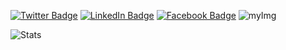 [![Twitter Badge](https://img.shields.io/twitter/follow/hamidrixvi?style=social)](https://twitter.com/hamidrixvi)
[![LinkedIn Badge](https://img.shields.io/badge/My-LinkedIn-blue)](https://linkedin.com/in/hamidrixvi/)
[![Facebook Badge](https://img.shields.io/badge/Facebook-1877F2?logo=facebook&logoColor=blue)](https://facebook.com/hamidrixvi/)
![myImg](IMG_20200712_150741.png)

![Stats](https://github-readme-stats.vercel.app/api?username=syedhamidali&show_icons=true&theme=radical)
